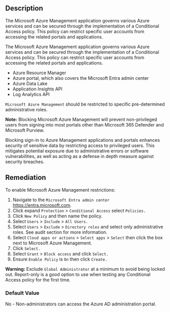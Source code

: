 ## Description

The Microsoft Azure Management application governs various Azure services and can be secured through the implementation of a Conditional Access policy. This policy can restrict specific user accounts from accessing the related portals and applications.

The Microsoft Azure Management application governs various Azure services and can be secured through the implementation of a Conditional Access policy. This policy can restrict specific user accounts from accessing the related portals and applications.

  - Azure Resource Manager
  - Azure portal, which also covers the Microsoft Entra admin center
  - Azure Data Lake
  - Application Insights API
  - Log Analytics API

`Microsoft Azure Management` should be restricted to specific pre-determined administrative roles.

**Note:** Blocking Microsoft Azure Management will prevent non-privileged users from signing into most portals other than Microsoft 365 Defender and Microsoft Purview.

Blocking sign-in to Azure Management applications and portals enhances security of sensitive data by restricting access to privileged users. This mitigates potential exposure due to administrative errors or software vulnerabilities, as well as acting as a defense in depth measure against security breaches.

## Remediation

To enable Microsoft Azure Management restrictions:

1. Navigate to the `Microsoft Entra admin center` https://entra.microsoft.com.
2. Click expand `Protection` > `Conditional Access` select `Policies.`
3. Click `New Policy` and then name the policy.
4. Select `Users` > `Include` > `All Users.`
5. Select `Users` > `Exclude` > `Directory roles` and select only administrative roles. See audit section for more information.
6. Select `Cloud apps or actions` > `Select apps` > `Select` then click the box next to Microsoft Azure Management.
7. Click `Select.`
8. Select `Grant` > `Block access` and click `Select.`
9. Ensure `Enable Policy` is `On` then click `Create.`

**Warning:**  Exclude `Global Administrator` at a minimum to avoid being locked out. Report-only is a good option to use when testing any Conditional Access policy for the first time.

### Default Value

No - Non-administrators can access the Azure AD administration portal.